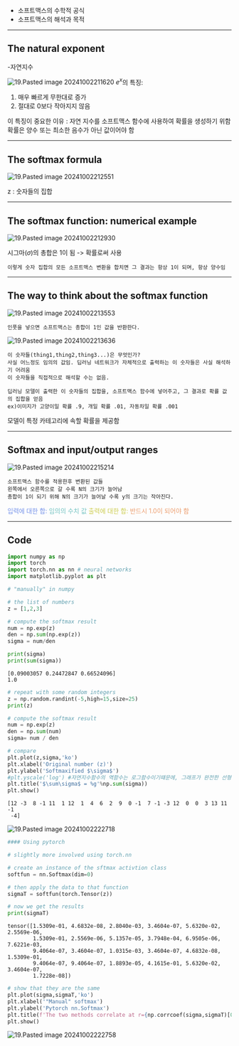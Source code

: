 - 소프트맥스의 수학적 공식
- 소프트맥스의 해석과 목적
---
## The natural exponent
-자연지수

![19.Pasted image 20241002211620](../pic/5.%20Math,%20numpy,%20PyTorch/19.Pasted%20image%2020241002211620.png)
$e^x$의 특징:
1. 매우 빠르게 무한대로 증가
2. 절대로 0보다 작아지지 않음

이 특징이 중요한 이유 : 자연 지수를 소프트맥스 함수에 사용하여 확률을 생성하기 위함
	확률은 양수 또는 최소한 음수가 아닌 값이어야 함

---
## The softmax formula

![19.Pasted image 20241002212551](../pic/5.%20Math,%20numpy,%20PyTorch/19.Pasted%20image%2020241002212551.png)

z : 숫자들의 집합

---
## The softmax function: numerical example

![19.Pasted image 20241002212930](../pic/5.%20Math,%20numpy,%20PyTorch/19.Pasted%20image%2020241002212930.png)

시그마($\sigma$)의 총합은 1이 됨 -> 확률로써 사용

	이렇게 숫자 집합의 모든 소프트맥스 변환을 합치면 그 결과는 항상 1이 되며, 항상 양수임

---
## The way to think about the softmax function

![19.Pasted image 20241002213553](../pic/5.%20Math,%20numpy,%20PyTorch/19.Pasted%20image%2020241002213553.png)

	인풋을 넣으면 소프트맥스는 총합이 1인 값을 반환한다.

![19.Pasted image 20241002213636](../pic/5.%20Math,%20numpy,%20PyTorch/19.Pasted%20image%2020241002213636.png)

	이 숫자들(thing1,thing2,thing3...)은 무엇인가?
	사실 어느정도 임의의 값임. 딥러닝 네트워크가 자체적으로 출력하는 이 숫자들은 사실 해석하기 어려움
	이 숫자들을 직접적으로 해석할 수는 없음.

	딥러닝 모델이 출력한 이 숫자들의 집합을, 소프트맥스 함수에 넣어주고, 그 결과로 확률 값의 집합을 얻음
	ex)이미지가 고양이일 확률 .9, 개일 확률 .01, 자동차일 확률 .001 

모델이 특정 카테고리에 속할 확률을 제공함

---
## Softmax and input/output ranges

![19.Pasted image 20241002215214](../pic/5.%20Math,%20numpy,%20PyTorch/19.Pasted%20image%2020241002215214.png)

	소프트맥스 함수를 적용한후 변환된 값들
	왼쪽에서 오른쪽으로 갈 수록 N의 크기가 늘어남
	총합이 1이 되기 위해 N의 크기가 늘어날 수록 y의 크기는 작아진다.

<span style="color:rgb(118, 147, 234)">입력에 대한 합:</span> <span style="color:rgb(116, 195, 194)">임의의 수치 값</span>
<span style="color:rgb(205, 205, 81)">출력에 대한 합:</span> <span style="color:rgb(236, 158, 111)">반드시 1.0이 되어야 함</span> 

---
## Code

```python
import numpy as np
import torch
import torch.nn as nn # neural networks
import matplotlib.pyplot as plt
```

```python
# "manually" in numpy

# the list of numbers
z = [1,2,3]

# compute the softmax result
num = np.exp(z)
den = np.sum(np.exp(z))
sigma = num/den

print(sigma)
print(sum(sigma))
```
```
[0.09003057 0.24472847 0.66524096]
1.0
```

```python
# repeat with some random integers
z = np.random.randint(-5,high=15,size=25)
print(z)

# compute the softmax result
num = np.exp(z)
den = np.sum(num)
sigma= num / den

# compare
plt.plot(z,sigma,'ko')
plt.xlabel('Original number (z)')
plt.ylabel('Softmaxified $\sigma$')
#plt.yscale('log') #자연지수함수의 역함수는 로그함수이기떄문에, 그래프가 완전한 선형으로 변함
plt.title('$\sum\sigma$ = %g'%np.sum(sigma))
plt.show()
```
```
[12 -3  8 -1 11  1 12  1  4  6  2  9  0 -1  7 -1 -3 12  0  0  3 13 11 -1
 -4]
```
![19.Pasted image 20241002222718](../pic/5.%20Math,%20numpy,%20PyTorch/19.Pasted%20image%2020241002222718.png)

```python
#### Using pytorch

# slightly more involved using torch.nn

# create an instance of the sftmax activtion class
softfun = nn.Softmax(dim=0)

# then apply the data to that function
sigmaT = softfun(torch.Tensor(z))

# now we get the results
print(sigmaT)
```
```
tensor([1.5309e-01, 4.6832e-08, 2.8040e-03, 3.4604e-07, 5.6320e-02, 2.5569e-06,
        1.5309e-01, 2.5569e-06, 5.1357e-05, 3.7948e-04, 6.9505e-06, 7.6221e-03,
        9.4064e-07, 3.4604e-07, 1.0315e-03, 3.4604e-07, 4.6832e-08, 1.5309e-01,
        9.4064e-07, 9.4064e-07, 1.8893e-05, 4.1615e-01, 5.6320e-02, 3.4604e-07,
        1.7228e-08])
```

```python
# show that they are the same
plt.plot(sigma,sigmaT,'ko')
plt.xlabel('"Manual" softmax')
plt.ylabel('Pytorch nn.Softmax')
plt.title(f'The two methods correlate at r={np.corrcoef(sigma,sigmaT)[0,1]}')
plt.show()
```
![19.Pasted image 20241002222758](../pic/5.%20Math,%20numpy,%20PyTorch/19.Pasted%20image%2020241002222758.png)
